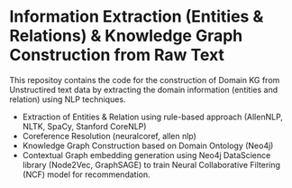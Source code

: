 # Information Extraction (Entities & Relations) & Knowledge Graph Construction from Raw Text

This repositoy contains the code for the construction of Domain KG from Unstructired text data by extracting the domain information (entities and relation) using NLP techniques.

- Extraction of Entities & Relation using rule-based approach (AllenNLP, NLTK, SpaCy, Stanford CoreNLP)  
- Coreference Resolution (neuralcoref, allen nlp)  
- Knowledge Graph Construction based on Domain Ontology (Neo4j)
- Contextual Graph embedding generation using Neo4j DataScience library (Node2Vec, GraphSAGE) to train Neural Collaborative Filtering (NCF) model for recommendation.
